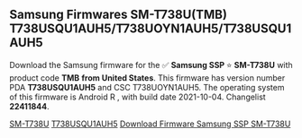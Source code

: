 <h2>Samsung Firmwares SM-T738U(TMB) T738USQU1AUH5/T738UOYN1AUH5/T738USQU1AUH5</h2>
Download the Samsung firmware for the ✅ <strong>Samsung SSP </strong> ⭐ <strong>SM-T738U</strong> with product code <strong>TMB</strong> <strong> from United States</strong>. This firmware has version number PDA <strong>T738USQU1AUH5</strong> and CSC T738UOYN1AUH5. The operating system of this firmware is Android R , with build date 2021-10-04. Changelist <strong>22411844</strong>.


[SM-T738U](https://samfirm.shop/samsung/model/SM-T738U)
[T738USQU1AUH5](https://samfirm.shop/samsung/pda/T738USQU1AUH5)
[Download Firmware Samsung SSP SM-T738U](https://samfirm.shop/samsung/firmware/462266)
